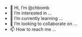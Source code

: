 - 👋 Hi, I’m @chbomb
- 👀 I’m interested in ...
- 🌱 I’m currently learning ...
- 💞️ I’m looking to collaborate on ...
- 📫 How to reach me ...

<!---
chbomb/chbomb is a ✨ special ✨ repository because its `README.md` (this file) appears on your GitHub profile.
You can click the Preview link to take a look at your changes.
--->
